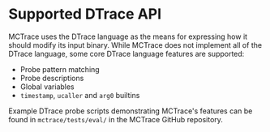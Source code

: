 
Supported DTrace API
====================

MCTrace uses the DTrace language as the means for expressing how it
should modify its input binary. While MCTrace does not implement all of
the DTrace language, some core DTrace language features are supported:

* Probe pattern matching
* Probe descriptions
* Global variables
* `timestamp`, `ucaller` and `arg0` builtins

Example DTrace probe scripts demonstrating MCTrace's features can be
found in `mctrace/tests/eval/` in the MCTrace GitHub repository.
